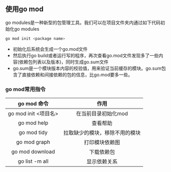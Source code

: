 ## 使用go mod

go modules是一种新型的包管理工具。我们可以在项目文件夹内通过如下代码初始化go modules
```bash
go mod init <package name>
```

- 初始化后系统会生成一个go.mod文件
- 然后执行go build或者运行写的程序，再次查看go.mod文件发现多了一些内容(依赖包列表以及版本)，同时生成go.sum文件
- go.sum是一个模块版本内容的校验值，用来验证当前缓存的模块。go.sum包含了直接依赖和间接依赖的包的信息，比go.mod要多一些。

### go mod常用指令
| go mod 命令 | 作用 |
| :---: | :---: |
| go mod init <项目名> | 在当前目录初始化mod |
| go mod help | 查看帮助 |
| go mod tidy | 拉取缺少的模块，移除不用的模块 |
| go mod graph | 打印模块依赖图 |
| go mod download | 下载依赖包 |
| go list -m all | 显示依赖关系 |